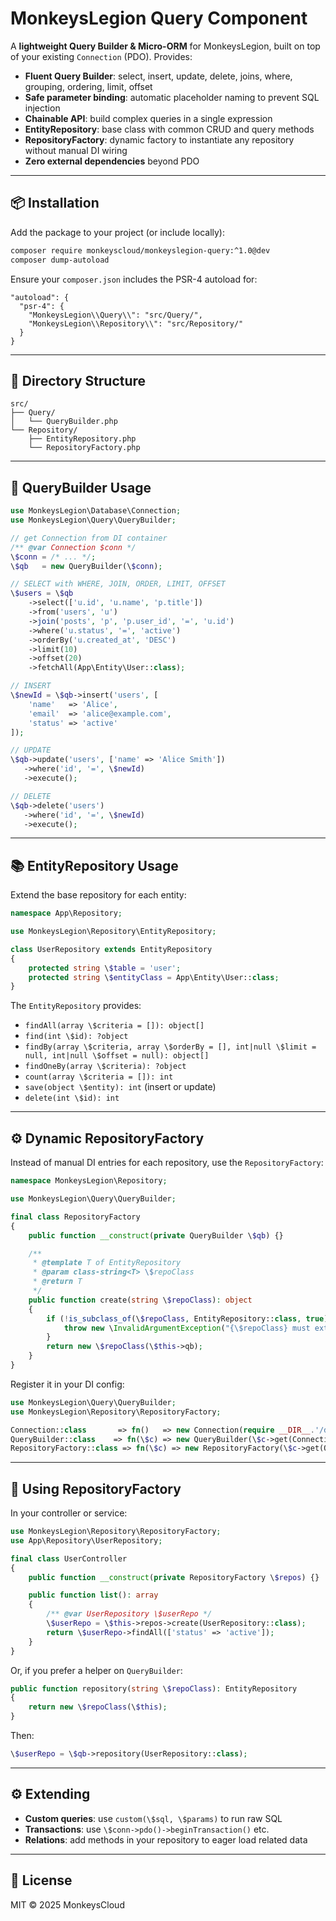 # MonkeysLegion Query Component

A **lightweight Query Builder & Micro-ORM** for MonkeysLegion, built on top of your existing `Connection` (PDO). Provides:

* **Fluent Query Builder**: select, insert, update, delete, joins, where, grouping, ordering, limit, offset
* **Safe parameter binding**: automatic placeholder naming to prevent SQL injection
* **Chainable API**: build complex queries in a single expression
* **EntityRepository**: base class with common CRUD and query methods
* **RepositoryFactory**: dynamic factory to instantiate any repository without manual DI wiring
* **Zero external dependencies** beyond PDO

---

## 📦 Installation

Add the package to your project (or include locally):

```bash
composer require monkeyscloud/monkeyslegion-query:^1.0@dev
composer dump-autoload
```

Ensure your `composer.json` includes the PSR-4 autoload for:

```jsonc
"autoload": {
  "psr-4": {
    "MonkeysLegion\\Query\\": "src/Query/",
    "MonkeysLegion\\Repository\\": "src/Repository/"
  }
}
```

---

## 📂 Directory Structure

```
src/
├── Query/
│   └── QueryBuilder.php
└── Repository/
    ├── EntityRepository.php
    └── RepositoryFactory.php
```

---

## 🔧 QueryBuilder Usage

```php
use MonkeysLegion\Database\Connection;
use MonkeysLegion\Query\QueryBuilder;

// get Connection from DI container
/** @var Connection $conn */
\$conn = /* ... */;
\$qb   = new QueryBuilder(\$conn);

// SELECT with WHERE, JOIN, ORDER, LIMIT, OFFSET
\$users = \$qb
    ->select(['u.id', 'u.name', 'p.title'])
    ->from('users', 'u')
    ->join('posts', 'p', 'p.user_id', '=', 'u.id')
    ->where('u.status', '=', 'active')
    ->orderBy('u.created_at', 'DESC')
    ->limit(10)
    ->offset(20)
    ->fetchAll(App\Entity\User::class);

// INSERT
\$newId = \$qb->insert('users', [
    'name'   => 'Alice',
    'email'  => 'alice@example.com',
    'status' => 'active'
]);

// UPDATE
\$qb->update('users', ['name' => 'Alice Smith'])
   ->where('id', '=', \$newId)
   ->execute();

// DELETE
\$qb->delete('users')
   ->where('id', '=', \$newId)
   ->execute();
```

---

## 📚 EntityRepository Usage

Extend the base repository for each entity:

```php
namespace App\Repository;

use MonkeysLegion\Repository\EntityRepository;

class UserRepository extends EntityRepository
{
    protected string \$table = 'user';
    protected string \$entityClass = App\Entity\User::class;
}
```

The `EntityRepository` provides:

* `findAll(array \$criteria = []): object[]`
* `find(int \$id): ?object`
* `findBy(array \$criteria, array \$orderBy = [], int|null \$limit = null, int|null \$offset = null): object[]`
* `findOneBy(array \$criteria): ?object`
* `count(array \$criteria = []): int`
* `save(object \$entity): int` (insert or update)
* `delete(int \$id): int`

---

## ⚙️ Dynamic RepositoryFactory

Instead of manual DI entries for each repository, use the `RepositoryFactory`:

```php
namespace MonkeysLegion\Repository;

use MonkeysLegion\Query\QueryBuilder;

final class RepositoryFactory
{
    public function __construct(private QueryBuilder \$qb) {}

    /**
     * @template T of EntityRepository
     * @param class-string<T> \$repoClass
     * @return T
     */
    public function create(string \$repoClass): object
    {
        if (!is_subclass_of(\$repoClass, EntityRepository::class, true)) {
            throw new \InvalidArgumentException("{\$repoClass} must extend EntityRepository");
        }
        return new \$repoClass(\$this->qb);
    }
}
```

Register it in your DI config:

```php
use MonkeysLegion\Query\QueryBuilder;
use MonkeysLegion\Repository\RepositoryFactory;

Connection::class       => fn()   => new Connection(require __DIR__.'/database.php'),
QueryBuilder::class    => fn(\$c) => new QueryBuilder(\$c->get(Connection::class)),
RepositoryFactory::class => fn(\$c) => new RepositoryFactory(\$c->get(QueryBuilder::class)),
```

---

## 🚀 Using RepositoryFactory

In your controller or service:

```php
use MonkeysLegion\Repository\RepositoryFactory;
use App\Repository\UserRepository;

final class UserController
{
    public function __construct(private RepositoryFactory \$repos) {}

    public function list(): array
    {
        /** @var UserRepository \$userRepo */
        \$userRepo = \$this->repos->create(UserRepository::class);
        return \$userRepo->findAll(['status' => 'active']);
    }
}
```

Or, if you prefer a helper on `QueryBuilder`:

```php
public function repository(string \$repoClass): EntityRepository
{
    return new \$repoClass(\$this);
}
```

Then:

```php
\$userRepo = \$qb->repository(UserRepository::class);
```

---

## ⚙️ Extending

* **Custom queries**: use `custom(\$sql, \$params)` to run raw SQL
* **Transactions**: use `\$conn->pdo()->beginTransaction()` etc.
* **Relations**: add methods in your repository to eager load related data

---

## 📄 License

MIT © 2025 MonkeysCloud
